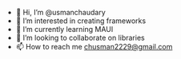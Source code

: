 - 👋 Hi, I’m @usmanchaudary
- 👀 I’m interested in creating frameworks
- 🌱 I’m currently learning MAUI
- 💞️ I’m looking to collaborate on libraries
- 📫 How to reach me chusman2229@gmail.com

<!---
usmanchaudary/usmanchaudary is a ✨ special ✨ repository because its `README.md` (this file) appears on your GitHub profile.
You can click the Preview link to take a look at your changes.
--->
